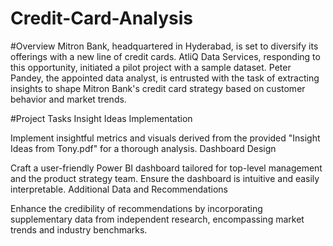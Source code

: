 # Credit-Card-Analysis
#Overview
Mitron Bank, headquartered in Hyderabad, is set to diversify its offerings with a new line of credit cards. AtliQ Data Services, responding to this opportunity, initiated a pilot project with a sample dataset. Peter Pandey, the appointed data analyst, is entrusted with the task of extracting insights to shape Mitron Bank's credit card strategy based on customer behavior and market trends.

#Project Tasks
Insight Ideas Implementation

Implement insightful metrics and visuals derived from the provided "Insight Ideas from Tony.pdf" for a thorough analysis.
Dashboard Design

Craft a user-friendly Power BI dashboard tailored for top-level management and the product strategy team. Ensure the dashboard is intuitive and easily interpretable.
Additional Data and Recommendations

Enhance the credibility of recommendations by incorporating supplementary data from independent research, encompassing market trends and industry benchmarks.

